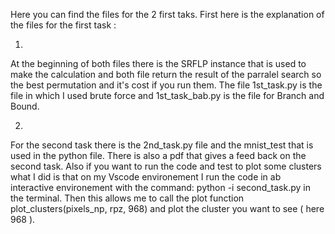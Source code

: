Here you can find the files for the 2 first taks.
First here is the explanation of the files for the first task :

1)
At the beginning of both files there is the SRFLP instance that is used to make the calculation and both file return the result of the parralel search so the best permutation and it's cost if you run them. 
The file 1st_task.py is the file in which I used brute force and 1st_task_bab.py is the file for Branch and Bound.

2)
For the second task there is the 2nd_task.py file and the mnist_test that is used in the python file.
There is also a pdf that gives a feed back on the second task.
Also if you want to run the code and test to plot some clusters what I did is that on my Vscode environement I run the code in  ab interactive environement with the command:
 python -i second_task.py     in the terminal.
Then this allows me to call the plot function plot_clusters(pixels_np, rpz, 968) and plot the cluster you want to see ( here 968 ).


